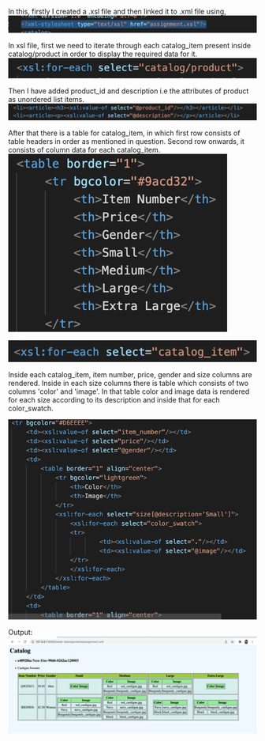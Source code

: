 In this, firstly I created a .xsl file and then linked it to .xml file using,
![image](file_linking.png)

In xsl file, first we need to iterate through each catalog_item present inside catalog/product in order to display the required data for it.
![image](for-each-1.png)

Then I have added product_id and description i.e the attributes of product as unordered list items.
![image](ul-items.png)

After that there is a table for catalog_item, in which first row consists of table headers in order as mentioned in question. Second row onwards, it consists of column data for each catalog_item.
![image](table-creation.png)

![image](for-each-2.png)

Inside each catalog_item, item number, price, gender and size columns are rendered. Inside in each size columns there is table which consists of two columns 'color' and 'image'. In that table color and image data is rendered for each size according to its description and inside that for each color_swatch.

![image](for-each-3-4.png)

Output:
![image](output.png)


